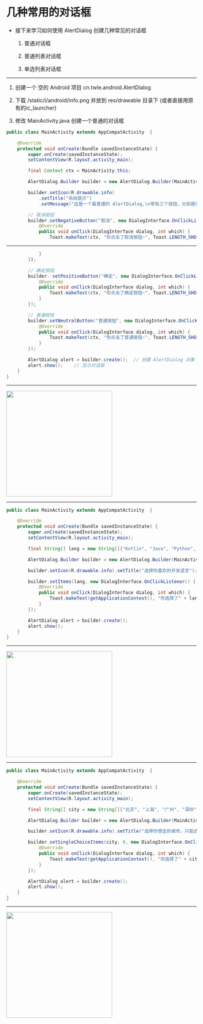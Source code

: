 # 几种常用的对话框

- 接下来学习如何使用 AlertDialog 创建几种常见的对话框

    1. 普通对话框

    2. 普通列表对话框

    3. 单选列表对话框
    

---

1. 创建一个 空的 Android 项目 cn.twle.android.AlertDialog

2. 下载 /static/i/android/info.png 并放到 res/drawable 目录下 (或者直接用原有的ic_launcher)

3. 修改 MainActivity.java 创建一个普通的对话框

```java
public class MainActivity extends AppCompatActivity  {

    @Override
    protected void onCreate(Bundle savedInstanceState) {
        super.onCreate(savedInstanceState);
        setContentView(R.layout.activity_main);

        final Context ctx = MainActivity.this;

        AlertDialog.Builder builder = new AlertDialog.Builder(MainActivity.this);

        builder.setIcon(R.drawable.info)
            .setTitle("系统提示")
            .setMessage("这是一个最普通的 AlertDialog,\n带有三个按钮，分别是取消，普通和确定");

        // 取消按钮
        builder.setNegativeButton("取消", new DialogInterface.OnClickListener() {
            @Override
            public void onClick(DialogInterface dialog, int which) {
                Toast.makeText(ctx, "你点击了取消按钮~", Toast.LENGTH_SHORT).show();
```

---

```java
            }
        });

        // 确定按钮
        builder. setPositiveButton("确定", new DialogInterface.OnClickListener() {
            @Override
            public void onClick(DialogInterface dialog, int which) {
                Toast.makeText(ctx, "你点击了确定按钮~", Toast.LENGTH_SHORT).show();
            }
        });

        // 普通按钮
        builder.setNeutralButton("普通按钮", new DialogInterface.OnClickListener() {
            @Override
            public void onClick(DialogInterface dialog, int which) {
                Toast.makeText(ctx, "你点击了普通按钮~", Toast.LENGTH_SHORT).show();
            }
        });

        AlertDialog alert = builder.create();  // 创建 AlertDialog 对象
        alert.show();    // 显示对话框
    }
}
```


---

<div class="flex flex-col items-center justify-center">
    <img src="/android-alertdialog-3.png" width="280"/>
</div>

---

```java
public class MainActivity extends AppCompatActivity  {

    @Override
    protected void onCreate(Bundle savedInstanceState) {
        super.onCreate(savedInstanceState);
        setContentView(R.layout.activity_main);

        final String[] lang = new String[]{"Kotlin", "Java", "Python", "PHP", "C#", "Ruby", "Perl"};

        AlertDialog.Builder builder = new AlertDialog.Builder(MainActivity.this);

        builder.setIcon(R.drawable.info).setTitle("选择你喜欢的开发语言");

        builder.setItems(lang, new DialogInterface.OnClickListener() {
            @Override
            public void onClick(DialogInterface dialog, int which) {
                Toast.makeText(getApplicationContext(), "你选择了" + lang[which], Toast.LENGTH_SHORT).show();
            }
        });

        AlertDialog alert = builder.create();
        alert.show();
    }
}
```

---

<div class="flex flex-col items-center justify-center">
    <img src="/android-alertdialog-4.png" width="280"/>
</div>

---

```java
public class MainActivity extends AppCompatActivity  {

    @Override
    protected void onCreate(Bundle savedInstanceState) {
        super.onCreate(savedInstanceState);
        setContentView(R.layout.activity_main);

        final String[] city = new String[]{"北京", "上海", "广州", "深圳", "杭州", "成都", "厦门"};

        AlertDialog.Builder builder = new AlertDialog.Builder(MainActivity.this);

        builder.setIcon(R.drawable.info).setTitle("选择你想去的城市，只能选一个哦~");

        builder.setSingleChoiceItems(city, 0, new DialogInterface.OnClickListener() {
            @Override
            public void onClick(DialogInterface dialog, int which) {
                Toast.makeText(getApplicationContext(), "你选择了" + city[which], Toast.LENGTH_SHORT).show();
            }
        });

        AlertDialog alert = builder.create();
        alert.show();
    }
}
```

---

<div class="flex flex-col items-center justify-center">
    <img src="/android-alertdialog-5.png" width="280"/>
</div>